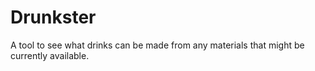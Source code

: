 # Drunkster
A tool to see what drinks can be made from any materials that might be currently available.
